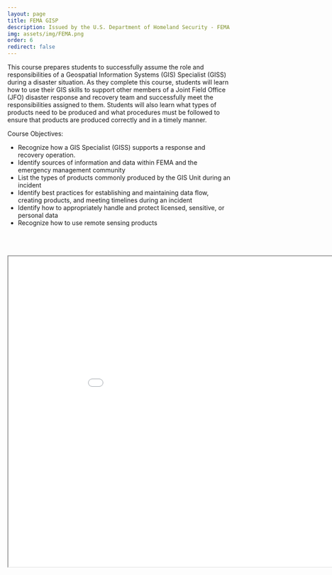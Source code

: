 ```yaml
---
layout: page
title: FEMA GISP
description: Issued by the U.S. Department of Homeland Security - FEMA Emergency Management Institute 
img: assets/img/FEMA.png
order: 6
redirect: false 
---
```

This course prepares students to successfully assume the role and responsibilities of a Geospatial Information Systems (GIS) Specialist (GISS) during a disaster situation. As they complete this course, students will learn how to use their GIS skills to support other members of a Joint Field Office (JFO) disaster response and recovery team and successfully meet the responsibilities assigned to them. Students will also learn what types of products need to be produced and what procedures must be followed to ensure that products are produced correctly and in a timely manner.

Course Objectives:
* Recognize how a GIS Specialist (GISS) supports a response and recovery operation.
* Identify sources of information and data within FEMA and the emergency management community
* List the types of products commonly produced by the GIS Unit during an incident
* Identify best practices for establishing and maintaining data flow, creating products, and meeting timelines during an incident
* Identify how to appropriately handle and protect licensed, sensitive, or personal data
* Recognize how to use remote sensing products




<br>

<br>

<br>


<iframe src="/assets/pdf/FEMA_IS00103(GISP)_Certificate.pdf" height="700" width="960" allowfullscreen="" frameborder="10">
</iframe>
